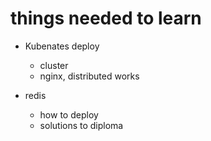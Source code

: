 # things needed to learn

- Kubenates deploy
    - cluster 
    - nginx, distributed works 

- redis 
    - how to deploy 
    - solutions to diploma
    

